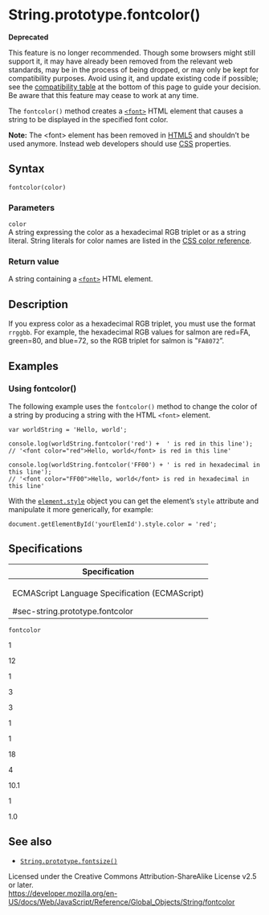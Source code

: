 String.prototype.fontcolor()
============================

**Deprecated**

This feature is no longer recommended. Though some browsers might still support it, it may have already been removed from the relevant web standards, may be in the process of being dropped, or may only be kept for compatibility purposes. Avoid using it, and update existing code if possible; see the [compatibility table](#browser_compatibility) at the bottom of this page to guide your decision. Be aware that this feature may cease to work at any time.

The `fontcolor()` method creates a [`<font>`](https://developer.mozilla.org/en-US/docs/Web/HTML/Element/font) HTML element that causes a string to be displayed in the specified font color.

**Note:** The &lt;font&gt; element has been removed in [HTML5](https://developer.mozilla.org/en-US/docs/Web/Guide/HTML/HTML5) and shouldn’t be used anymore. Instead web developers should use [CSS](https://developer.mozilla.org/en-US/docs/Web/CSS) properties.

Syntax
------

    fontcolor(color)

### Parameters

`color`  
A string expressing the color as a hexadecimal RGB triplet or as a string literal. String literals for color names are listed in the [CSS color reference](https://developer.mozilla.org/en-US/docs/Web/CSS/color_value).

### Return value

A string containing a [`<font>`](https://developer.mozilla.org/en-US/docs/Web/HTML/Element/font) HTML element.

Description
-----------

If you express color as a hexadecimal RGB triplet, you must use the format `rrggbb`. For example, the hexadecimal RGB values for salmon are red=FA, green=80, and blue=72, so the RGB triplet for salmon is "`FA8072`”.

Examples
--------

### Using fontcolor()

The following example uses the `fontcolor()` method to change the color of a string by producing a string with the HTML `<font>` element.

    var worldString = 'Hello, world';

    console.log(worldString.fontcolor('red') +  ' is red in this line');
    // '<font color="red">Hello, world</font> is red in this line'

    console.log(worldString.fontcolor('FF00') + ' is red in hexadecimal in this line');
    // '<font color="FF00">Hello, world</font> is red in hexadecimal in this line'

With the [`element.style`](https://developer.mozilla.org/en-US/docs/Web/API/ElementCSSInlineStyle/style) object you can get the element’s `style` attribute and manipulate it more generically, for example:

    document.getElementById('yourElemId').style.color = 'red';

Specifications
--------------

<table><colgroup><col style="width: 100%" /></colgroup><thead><tr class="header"><th>Specification</th></tr></thead><tbody><tr class="odd"><td><p>ECMAScript Language Specification (ECMAScript)<br />
</p><span class="small">#sec-string.prototype.fontcolor</span></td></tr></tbody></table>

`fontcolor`

1

12

1

3

3

1

1

18

4

10.1

1

1.0

See also
--------

-   [`String.prototype.fontsize()`](fontsize)

Licensed under the Creative Commons Attribution-ShareAlike License v2.5 or later.  
<a href="https://developer.mozilla.org/en-US/docs/Web/JavaScript/Reference/Global_Objects/String/fontcolor" class="_attribution-link">https://developer.mozilla.org/en-US/docs/Web/JavaScript/Reference/Global_Objects/String/fontcolor</a>
